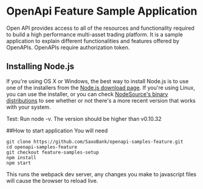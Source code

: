 # OpenApi Feature Sample Application
Open API provides access to all of the resources and functionality required to build a high performance multi-asset trading platform. It is a sample application to explain different functionalities and features offered by OpenAPIs. OpenAPIs require authorization token.

## Installing Node.js
If you're using OS X or Windows, the best way to install Node.js is to use one of the installers from the [Node.js download page](https://nodejs.org/en/download/). If you're using Linux, you can use the installer, or you can check [NodeSource's binary distributions](https://github.com/nodesource/distributions) to see whether or not there's a more recent version that works with your system.

Test: Run node -v. The version should be higher than v0.10.32 
 
##How to start application
 You will need
 
 ```
 git clone https://github.com/SaxoBank/openapi-samples-feature.git
 cd openapi-samples-feature
 git checkout feature-samples-setup
 npm install
 npm start
 ```
 
 This runs the webpack dev server, any changes you make to javascript
 files will cause the browser to reload live.
